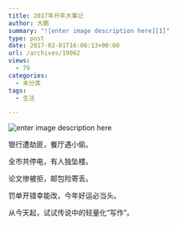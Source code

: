 ```yaml
---
title: 2017年开年大事记
author: 大鹏
summary: "![enter image description here][1]"
type: post
date: 2017-02-01T16:00:13+00:00
url: /archives/19062
views:
  - 79
categories:
  - 未分类
tags:
  - 生活

---
```

![enter image description here][1]

银行遭劫匪，餐厅遇小偷。

全市共停电，有人独坠楼。

论文惨被拒，邮包险寄丢。

罚单开错幸能改，今年好运必当头。

从今天起，试试传说中的轻量化“写作”。

 [1]: http://innovationexcellence.com/wp-content/uploads/2016/12/2017.jpg
